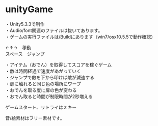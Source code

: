 # unityGame

・Unity5.3.3で制作   
・Audio/font関連のファイルは抜いてあります。   
・ゲームの実行ファイルは/Buildにあります（win7/osx10.5.5で動作確認）   

←↑→　移動   
スペース　ジャンプ   

・アイテム（おでん）を取得してスコアを稼ぐゲーム　   
・敵は時間経過で速度があがっていく   
・ジャンプで敵を下から叩けば敵が減速する   
・扉に触れると同じ色の場所にワープ   
・おでんを取る度に扉の色が変わる  
・おでん取ると時間が制限時間が2秒増える   

ゲームスタート、リトライはｚキー

音/絵素材はフリー素材です。
